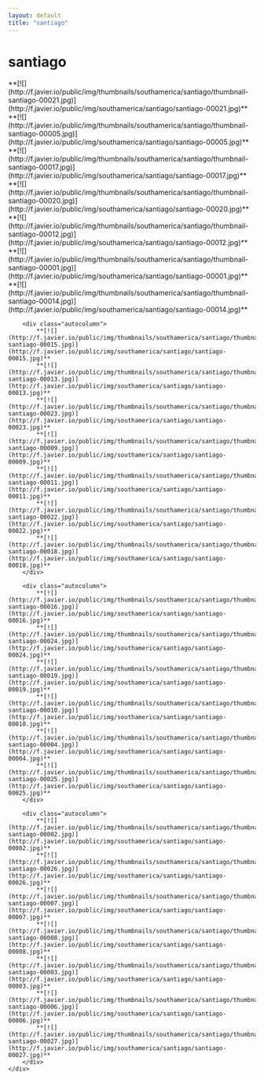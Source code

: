 ```yaml
---
layout: default
title: "santiago"
---
```


<h1 class="page" style="padding-left:0%;">santiago</h1>
<div class="page">
    <div class="autowide">
        <div class="autocolumn">
            **[![](http://f.javier.io/public/img/thumbnails/southamerica/santiago/thumbnail-santiago-00021.jpg)](http://f.javier.io/public/img/southamerica/santiago/santiago-00021.jpg)**
            **[![](http://f.javier.io/public/img/thumbnails/southamerica/santiago/thumbnail-santiago-00005.jpg)](http://f.javier.io/public/img/southamerica/santiago/santiago-00005.jpg)**
            **[![](http://f.javier.io/public/img/thumbnails/southamerica/santiago/thumbnail-santiago-00017.jpg)](http://f.javier.io/public/img/southamerica/santiago/santiago-00017.jpg)**
            **[![](http://f.javier.io/public/img/thumbnails/southamerica/santiago/thumbnail-santiago-00020.jpg)](http://f.javier.io/public/img/southamerica/santiago/santiago-00020.jpg)**
            **[![](http://f.javier.io/public/img/thumbnails/southamerica/santiago/thumbnail-santiago-00012.jpg)](http://f.javier.io/public/img/southamerica/santiago/santiago-00012.jpg)**
            **[![](http://f.javier.io/public/img/thumbnails/southamerica/santiago/thumbnail-santiago-00001.jpg)](http://f.javier.io/public/img/southamerica/santiago/santiago-00001.jpg)**
            **[![](http://f.javier.io/public/img/thumbnails/southamerica/santiago/thumbnail-santiago-00014.jpg)](http://f.javier.io/public/img/southamerica/santiago/santiago-00014.jpg)**
        </div>

        <div class="autocolumn">
            **[![](http://f.javier.io/public/img/thumbnails/southamerica/santiago/thumbnail-santiago-00015.jpg)](http://f.javier.io/public/img/southamerica/santiago/santiago-00015.jpg)**
            **[![](http://f.javier.io/public/img/thumbnails/southamerica/santiago/thumbnail-santiago-00013.jpg)](http://f.javier.io/public/img/southamerica/santiago/santiago-00013.jpg)**
            **[![](http://f.javier.io/public/img/thumbnails/southamerica/santiago/thumbnail-santiago-00023.jpg)](http://f.javier.io/public/img/southamerica/santiago/santiago-00023.jpg)**
            **[![](http://f.javier.io/public/img/thumbnails/southamerica/santiago/thumbnail-santiago-00009.jpg)](http://f.javier.io/public/img/southamerica/santiago/santiago-00009.jpg)**
            **[![](http://f.javier.io/public/img/thumbnails/southamerica/santiago/thumbnail-santiago-00011.jpg)](http://f.javier.io/public/img/southamerica/santiago/santiago-00011.jpg)**
            **[![](http://f.javier.io/public/img/thumbnails/southamerica/santiago/thumbnail-santiago-00022.jpg)](http://f.javier.io/public/img/southamerica/santiago/santiago-00022.jpg)**
            **[![](http://f.javier.io/public/img/thumbnails/southamerica/santiago/thumbnail-santiago-00018.jpg)](http://f.javier.io/public/img/southamerica/santiago/santiago-00018.jpg)**
        </div>

        <div class="autocolumn">
            **[![](http://f.javier.io/public/img/thumbnails/southamerica/santiago/thumbnail-santiago-00016.jpg)](http://f.javier.io/public/img/southamerica/santiago/santiago-00016.jpg)**
            **[![](http://f.javier.io/public/img/thumbnails/southamerica/santiago/thumbnail-santiago-00024.jpg)](http://f.javier.io/public/img/southamerica/santiago/santiago-00024.jpg)**
            **[![](http://f.javier.io/public/img/thumbnails/southamerica/santiago/thumbnail-santiago-00019.jpg)](http://f.javier.io/public/img/southamerica/santiago/santiago-00019.jpg)**
            **[![](http://f.javier.io/public/img/thumbnails/southamerica/santiago/thumbnail-santiago-00010.jpg)](http://f.javier.io/public/img/southamerica/santiago/santiago-00010.jpg)**
            **[![](http://f.javier.io/public/img/thumbnails/southamerica/santiago/thumbnail-santiago-00004.jpg)](http://f.javier.io/public/img/southamerica/santiago/santiago-00004.jpg)**
            **[![](http://f.javier.io/public/img/thumbnails/southamerica/santiago/thumbnail-santiago-00025.jpg)](http://f.javier.io/public/img/southamerica/santiago/santiago-00025.jpg)**
        </div>

        <div class="autocolumn">
            **[![](http://f.javier.io/public/img/thumbnails/southamerica/santiago/thumbnail-santiago-00002.jpg)](http://f.javier.io/public/img/southamerica/santiago/santiago-00002.jpg)**
            **[![](http://f.javier.io/public/img/thumbnails/southamerica/santiago/thumbnail-santiago-00026.jpg)](http://f.javier.io/public/img/southamerica/santiago/santiago-00026.jpg)**
            **[![](http://f.javier.io/public/img/thumbnails/southamerica/santiago/thumbnail-santiago-00007.jpg)](http://f.javier.io/public/img/southamerica/santiago/santiago-00007.jpg)**
            **[![](http://f.javier.io/public/img/thumbnails/southamerica/santiago/thumbnail-santiago-00008.jpg)](http://f.javier.io/public/img/southamerica/santiago/santiago-00008.jpg)**
            **[![](http://f.javier.io/public/img/thumbnails/southamerica/santiago/thumbnail-santiago-00003.jpg)](http://f.javier.io/public/img/southamerica/santiago/santiago-00003.jpg)**
            **[![](http://f.javier.io/public/img/thumbnails/southamerica/santiago/thumbnail-santiago-00006.jpg)](http://f.javier.io/public/img/southamerica/santiago/santiago-00006.jpg)**
            **[![](http://f.javier.io/public/img/thumbnails/southamerica/santiago/thumbnail-santiago-00027.jpg)](http://f.javier.io/public/img/southamerica/santiago/santiago-00027.jpg)**
        </div>
    </div>
</div>
